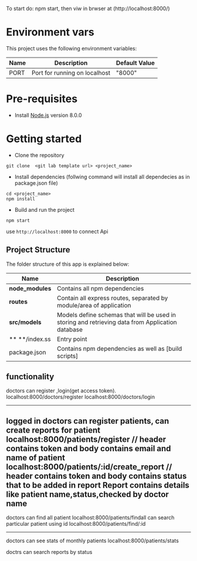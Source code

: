 To start do: npm start, then viw in brwser at (http://localhost:8000/)
# Environment vars
This project uses the following environment variables:

| Name                          | Description                         | Default Value                                  |
| ----------------------------- | ------------------------------------| -----------------------------------------------|
|PORT                           | Port for running on localhost       | "8000"      |


# Pre-requisites
- Install [Node.js](https://nodejs.org/en/) version 8.0.0


# Getting started
- Clone the repository
```
git clone  <git lab template url> <project_name>
```
- Install dependencies (follwing command will install all dependecies as in package.json file)
```
cd <project_name>
npm install 
```
- Build and run the project
```
npm start
```
  use `http://localhost:8000` to connect Api


## Project Structure
The folder structure of this app is explained below:

| Name | Description |
| ------------------------ | --------------------------------------------------------------------------------------------- |
| **node_modules**         | Contains all  npm dependencies                                                            |
| **routes**               | Contain all express routes, separated by module/area of application                       
| **src/models**           | Models define schemas that will be used in storing and retrieving data from Application database  |
| ** **/index.ss           | Entry point                                                              |
| package.json             | Contains npm dependencies as well as [build scripts] 


## functionality
doctors can register ,login(get access token).
localhost:8000/doctors/register
localhost:8000/doctors/login
___________________________________
logged in doctors can register patients, can create reports for patient
localhost:8000/patients/register // header contains token and body contains email and name of patient
localhost:8000/patients/:id/create_report // header contains token and body contains status that to be added in report
Report contains details like patient name,status,checked by doctor name
-------------------------------------
doctors can find all patient
localhost:8000/patients/findall
can search particular patient using id
localhost:8000/patients/find/:id 
_______________________________________________________________
doctors can see stats of monthly patients
localhost:8000/patients/stats

doctrs can search reports by status
